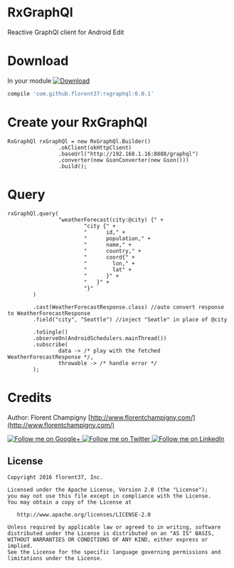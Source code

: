 # RxGraphQl

Reactive GraphQl client for Android Edit

# Download

In your module [![Download](https://api.bintray.com/packages/florent37/maven/RxGraphQl/images/download.svg)](https://bintray.com/florent37/maven/RxGraphQl/_latestVersion)
```groovy
compile 'com.github.florent37:rxgraphql:0.0.1'
```


# Create your RxGraphQl

```
RxGraphQl rxGraphQl = new RxGraphQl.Builder()
                .okClient(okHttpClient)
                .baseUrl("http://192.168.1.16:8888/graphql")
                .converter(new GsonConverter(new Gson()))
                .build();
```

# Query

```
rxGraphQl.query(
                "weatherForecast(city:@city) {" +
                        "city {" +
                        "      id," +
                        "      population," +
                        "      name," +
                        "      country," +
                        "      coord{" +
                        "        lon," +
                        "        lat" +
                        "      }" +
                        "   }" +
                        "}"
        )
        
        .cast(WeatherForecastResponse.class) //auto convert response to WeatherForecastResponse
        .field("city", "Seattle") //inject "Seatle" in place of @city
        
        .toSingle()
        .observeOn(AndroidSchedulers.mainThread())
        .subscribe(
                data -> /* play with the fetched WeatherForecastResponse */,
                throwable -> /* handle error */
        );
```


# Credits

Author: Florent Champigny [http://www.florentchampigny.com/](http://www.florentchampigny.com/)

<a href="https://plus.google.com/+florentchampigny">
  <img alt="Follow me on Google+"
       src="https://raw.githubusercontent.com/florent37/DaVinci/master/mobile/src/main/res/drawable-hdpi/gplus.png" />
</a>
<a href="https://twitter.com/florent_champ">
  <img alt="Follow me on Twitter"
       src="https://raw.githubusercontent.com/florent37/DaVinci/master/mobile/src/main/res/drawable-hdpi/twitter.png" />
</a>
<a href="https://www.linkedin.com/in/florentchampigny">
  <img alt="Follow me on LinkedIn"
       src="https://raw.githubusercontent.com/florent37/DaVinci/master/mobile/src/main/res/drawable-hdpi/linkedin.png" />
</a>


License
--------

    Copyright 2016 florent37, Inc.

    Licensed under the Apache License, Version 2.0 (the "License");
    you may not use this file except in compliance with the License.
    You may obtain a copy of the License at

       http://www.apache.org/licenses/LICENSE-2.0

    Unless required by applicable law or agreed to in writing, software
    distributed under the License is distributed on an "AS IS" BASIS,
    WITHOUT WARRANTIES OR CONDITIONS OF ANY KIND, either express or implied.
    See the License for the specific language governing permissions and
    limitations under the License.
